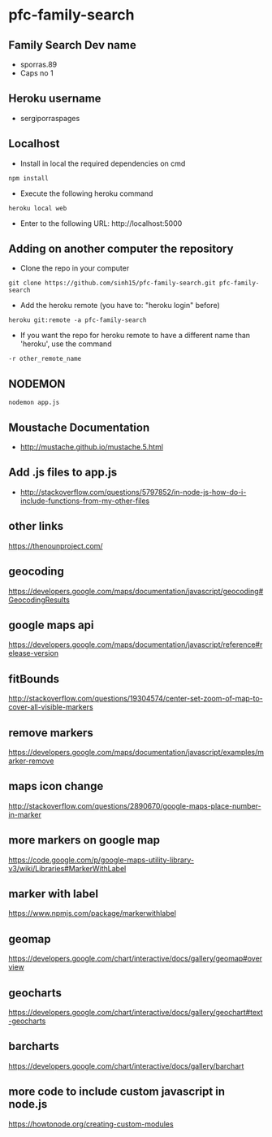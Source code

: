 # pfc-family-search
## Family Search Dev name
- sporras.89
- Caps no 1

## Heroku username
- sergiporraspages

## Localhost
- Install in local the required dependencies on cmd
```
npm install
```
- Execute the following heroku command
```
heroku local web
```
- Enter to the following URL: http://localhost:5000

## Adding on another computer the repository
- Clone the repo in your computer
```
git clone https://github.com/sinh15/pfc-family-search.git pfc-family-search
```
- Add the heroku remote (you have to: "heroku login" before)
```
heroku git:remote -a pfc-family-search
```
- If you want the repo for heroku remote to have a different name than 'heroku', use the command
```
-r other_remote_name
```

## NODEMON
```
nodemon app.js
```

## Moustache Documentation
- http://mustache.github.io/mustache.5.html

## Add .js files to app.js
- http://stackoverflow.com/questions/5797852/in-node-js-how-do-i-include-functions-from-my-other-files

## other links
https://thenounproject.com/

## geocoding
https://developers.google.com/maps/documentation/javascript/geocoding#GeocodingResults

## google maps api
https://developers.google.com/maps/documentation/javascript/reference#release-version

## fitBounds
http://stackoverflow.com/questions/19304574/center-set-zoom-of-map-to-cover-all-visible-markers

## remove markers
https://developers.google.com/maps/documentation/javascript/examples/marker-remove

## maps icon change
http://stackoverflow.com/questions/2890670/google-maps-place-number-in-marker

## more markers on google map
https://code.google.com/p/google-maps-utility-library-v3/wiki/Libraries#MarkerWithLabel

## marker with label
https://www.npmjs.com/package/markerwithlabel

## geomap
https://developers.google.com/chart/interactive/docs/gallery/geomap#overview

## geocharts
https://developers.google.com/chart/interactive/docs/gallery/geochart#text-geocharts

## barcharts
https://developers.google.com/chart/interactive/docs/gallery/barchart

## more code to include custom javascript in node.js
https://howtonode.org/creating-custom-modules
